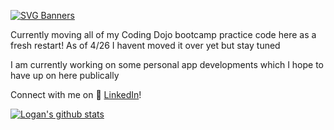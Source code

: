 [![SVG Banners](https://svg-banners.vercel.app/api?type=glitch&text1=⚠️Welcome-to-Logan-Guerra's-Hub&width=2000&height=400)](https://github.com/Akshay090/svg-banners)

Currently moving all of my Coding Dojo bootcamp practice code here as a fresh restart!
As of 4/26 I havent moved it over yet but stay tuned

I am currently working on some personal app developments which I hope to have up on here publically 
 
Connect with me on :office: [LinkedIn](https://www.linkedin.com/in/logan-guerra-442093213)!


[![Logan's github stats](https://github-readme-stats.vercel.app/api?username=logan-guerra&count_private=true&show_icons=true&theme=radical&hide_rank=false)](https://github.com/anuraghazra/github-readme-stats)
